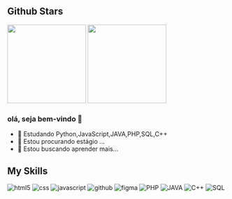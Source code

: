 
## **Github Stars**

<img height="180em" src="https://github-readme-stats.vercel.app/api/top-langs/?username=iagob2&layout=compact&langs_count=7&theme=dracula" alt=""/>
<img height="180em" src="https://github-readme-stats.vercel.app/api/top-langs/?username=iagob2&show_icons=true&theme=dracula&include_all_commits=true&count_private=true" alt=""/>

### olá, seja bem-vindo 👋

- 🌱 Estudando Python,JavaScript,JAVA,PHP,SQL,C++ 
- 👯 Estou procurando estágio ...
- 🤔 Estou buscando aprender mais...


## My Skills

![html5](https://img.shields.io/badge/HTML5-1A3953?style=for-the-badge&logo=html5&logoColor=white)
![css](https://img.shields.io/badge/CSS3-1A3953?style=for-the-badge&logo=css3&logoColor=white)
![javascript](https://img.shields.io/badge/JavaScript-1A3953?style=for-the-badge&logo=javascript&logoColor=white)
![github](https://img.shields.io/badge/GitHub-1A3953?style=for-the-badge&logo=github&logoColor=white)
![figma](https://img.shields.io/badge/figma-1A3953?style=for-the-badge&logo=figma&logoColor=white)
![PHP](https://img.shields.io/badge/PHP-1A3953?style=for-the-badge&logo=PHP&logoColor=white)
![JAVA](https://img.shields.io/badge/JAVA-1A3953?style=for-the-badge&logo=JAVA&logoColor=white)
![C++](https://img.shields.io/badge/C++-1A3953?style=for-the-badge&logo=C++&logoColor=white)
![SQL](https://img.shields.io/badge/SQL-1A3953?style=for-the-badge&logo=SQL&logoColor=white)


